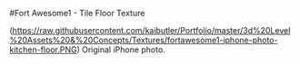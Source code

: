 #Fort Awesome1 - Tile Floor Texture


(https://raw.githubusercontent.com/kaibutler/Portfolio/master/3d%20Level%20Assets%20&%20Concepts/Textures/fortawesome1-iphone-photo-kitchen-floor.PNG)
Original iPhone photo.




